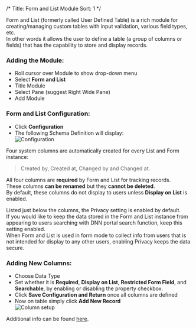 /*
Title: Form and List Module
Sort: 1
*/

Form and List (formerly called User Defined Table) is a rich module for creating/managing custom tables with input validation, various field types, etc.  
In other words it allows the user to define a table (a group of columns or fields) that has the capability to store and display records.

### Adding the Module:
- Roll cursor over Module to show drop-down menu
- Select **Form and List**
- Title Module
- Select Pane (suggest Right Wide Pane)
- Add Module

### Form and List Configuration:

- Click **Configuration**
- The following Schema Definition will display:  
![Configuration](%image_url%/FL2.png)

Four system columns are automatically created for every List and Form instance:
> Created by, Created at, Changed by and Changed at.

All four columns are **required** by Form and List for tracking records.  
These columns **can be renamed** but they **cannot be deleted**.  
By default, these columns do not display to users unless **Display on List** is enabled.

Listed just below the columns, the Privacy setting is enabled by default.  
If you would like to keep the data stored in the Form and List instance from appearing to users searching with DNN portal search function, keep this setting enabled.  
When Form and List is used in form mode to collect info from users that is not intended for display to any other users, enabling Privacy keeps the data secure.

### Adding New Columns:

- Choose Data Type
- Set whether it is **Required**, **Display on List**, **Restricted Form Field**, and **Searchable**, by enabling or disabling the property checkbox.
- Click **Save Configuration and Return** once all columns are defined
- Now on table simply click **Add New Record**  
![Column setup](%image_url%/FL3.png)

Additional info can be found [here](http://techhubkb.ops.org/kb/a162/form-and-list-module.aspx).
